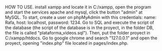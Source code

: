 HOW TO USE.
install xampp and locate it in C:/xampp, open the program and start the services apache and mysql, click the button "admin" at MySQL.
To start, create a user on phpMyAdmin with this credentials:
name: Rafa, 
host: localhost, 
password: 1234. 
Go to SQL and execute the script of the database (the script of the database is in the proyect, in the folder DB, the file is called "plataforma_videos.sql").
Then, put the folder proyect in C:/xampp/htdocs. Go to google chrome and search "127.0.0.1" and open the proyect, opening "index.php" file located in pages/index.php.
